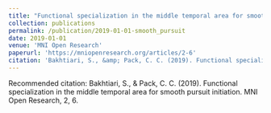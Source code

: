 ```yaml
---
title: "Functional specialization in the middle temporal area for smooth pursuit initiation."
collection: publications
permalink: /publication/2019-01-01-smooth_pursuit
date: 2019-01-01
venue: 'MNI Open Research'
paperurl: 'https://mniopenresearch.org/articles/2-6'
citation: 'Bakhtiari, S., &amp; Pack, C. C. (2019). Functional specialization in the middle temporal area for smooth pursuit initiation. MNI Open Research, 2, 6.'
---
```

Recommended citation: Bakhtiari, S., & Pack, C. C. (2019). Functional specialization in the middle temporal area for smooth pursuit initiation. MNI Open Research, 2, 6.
